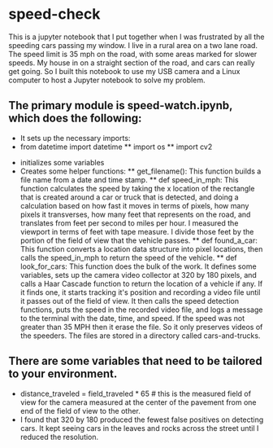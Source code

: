 # speed-check
This is a jupyter notebook that I put together when I was frustrated by all the speeding cars passing my window. I live in a rural area on a two lane road. The speed limit is 35 mph on the road, with some areas marked for slower speeds. My house in on a straight section of the road, and cars can really get going. So I built this notebook to use my USB camera and a Linux computer to host a Jupyter notebook to solve my problem.
## The primary module is speed-watch.ipynb, which does the following:
- It sets up the necessary imports: 
-   from datetime import datetime
**  import os
**  import cv2
*  initializes some variables
*  Creates some helper functions:
**  get_filename(): This function builds a file name from a date and time stamp.
**  def speed_in_mph: This function calculates the speed by taking the x location of the rectangle that is created around a car or truck that is detected, and doing a calculation based on how fast it moves in terms of pixels, how many pixels it transverses, how many feet that represents on the road, and translates from feet per second to miles per hour. I measured the viewport in terms of feet with tape measure. I divide those feet by the portion of the field of view that the vehicle passes.
**  def found_a_car: This function converts a location data structure into pixel locations, then calls the speed_in_mph to return the speed of the vehicle.
**  def look_for_cars: This function does the bulk of the work. It defines some variables, sets up the camera video collector at 320 by 180 pixels, and calls a Haar Cascade function to return the location of a vehicle if any. If it finds one, it starts tracking it's position and recording a video file until it passes out of the field of view. It then calls the speed detection functions, puts the speed in the recorded video file, and logs a message to the terminal with the date, time, and speed. If the speed was not greater than 35 MPH then it erase the file. So it only preserves videos of the speeders. The files are stored in a directory called cars-and-trucks. 
## There are some variables that need to be tailored to your environment. 
*  distance_traveled = field_traveled * 65 # this is the measured field of view for the camera measured at the center of the pavement from one end of the field of view to the other. 
*  I found that 320 by 180 produced the fewest false positives on detecting cars. It kept seeing cars in the leaves and rocks across the street until I reduced the resolution. 
